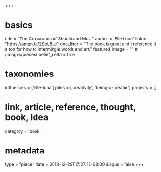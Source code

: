 +++
# basics
title     		 = "The Crossroads of Should and Must"
author    		 = 'Elle Luna'
link      		 = "https://amzn.to/2SpL8Le"
one_liner 		 = "The book is great and I reference it a ton for how to intermingle words and art."
featured_image = "" # /images/pieces/
belief_delta	 = true

# taxonomies
influences		 = ['elle-luna']
piles     		 = ['creativity', 'being-a-creator']
projects			 = []

# link, article, reference, thought, book, idea
category  		 = 'book' 

# metadata
type	    		 = "piece"
date      		 = 2018-12-29T17:27:18-08:00
disqus    		 = false
+++

